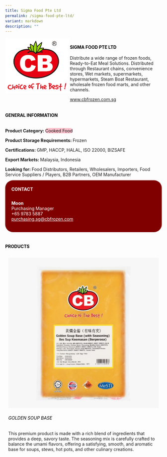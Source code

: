 ```yaml
---
title: Sigma Food Pte Ltd
permalink: /sigma-food-pte-ltd/
variant: markdown
description: ""
---
```

<div class="flex-paragraph">
	<div style="display: flex; flex-wrap: wrap;" class="flex-container">
		<div style="flex: 1 1 40%; display: block;" class="card sgds">
			<img src="/images/Sigma%20Food/sigma_food_logo.png">
		</div>
		<div style="flex: 1 1 58%; display: block; margin-left: 3px" class="card-sgds">
			<h4 style="text-transform: uppercase; color: black;"><b>Sigma Food Pte Ltd</b></h4>
			<p>Distribute a wide range of frozen foods, Ready-to-Eat Meal Solutions. Distributed through Restaurant chains, convenience stores, Wet markets, supermarkets, hypermarkets, Steam Boat Restaurant, wholesale frozen food marts, and other channels.</p>
			<p><a target="_blank" href="https://www.cbfrozen.com.sg">www.cbfrozen.com.sg</a></p>
		</div>
	</div>
</div>

<h4 style="text-transform: uppercase; color: black;">
	<b>General Information</b>
</h4>
<div style="display: flex; flex-wrap: wrap;" class="flex-container">
	<div style="flex: 1 1 65%; display: block; align-self: stretch" class="card sgds">
		<div class="flex-paragraph">
			<p>
				<b>Product Category: </b>
				<span style="background-color: pink; border-radius: 10px;">Cooked Food</span>
			</p>
			<p>
				<b>Product Storage Requirements: </b>Frozen
			</p>
			<p>
				<b>Certifications: </b>GMP, HACCP, HALAL, ISO 22000, BIZSAFE
			</p>
			<p>
				<b>Export Markets: </b>Malaysia, Indonesia
			</p>
			<p style="margin-bottom: 10px;">
				<b>Looking for: </b>Food Distributors, Retailers, Wholesalers, Importers, Food Service Suppliers / Players, B2B Partners, OEM Manufacturer
			</p>
		</div>
	</div>
	<div style="flex: 1 1 35%; padding: 10px; display: block; background-color: maroon; border-radius: 25px; align-self: center;" class="card sgds">
		<h4 style="color: white; margin-top: 10px; margin-left: 10px;">CONTACT</h4>
		<div class="flex-paragraph">
			<p style="padding: 10px; color: white;">
				<b>Moon</b>
				<br>Purchasing Manager<br>+65 9783 5887<br>
				<a style="color: white;" href="mailto:purchasing.sg@cbfrozen.com">purchasing.sg@cbfrozen.com</a>
			</p>
		</div>
	</div>
</div>
<br>
<h4 style="text-transform: uppercase; color: black;">
	<b>Products</b>
</h4>
<div style="display: flex; flex-wrap: wrap;">
	<div style="flex: 1 1 47%; margin: 10px; display: block;" class="card sgds">
		<div style="display: block;" class="flex-image">
			<img src="/images/Sigma%20Food/sigma_food_product_01.jpg">
		</div>
		<div class="flex-paragraph">
			<h6 style="text-transform: uppercase; color: black;">Golden Soup Base</h6>
			<p>This premium product is made with a rich blend of ingredients that provides a deep, savory taste. The seasoning mix is carefully crafted to balance the umami flavors, offering a satisfying, smooth, and aromatic base for soups, stews, hot pots, and other culinary creations.</p>
		</div>
	</div>
</div>